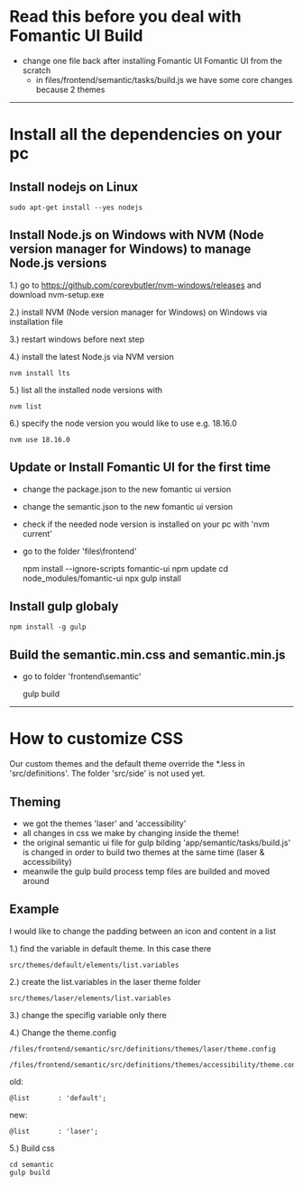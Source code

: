 # Read this before you deal with Fomantic UI Build

- change one file back after installing Fomantic UI Fomantic UI from the scratch
    - in files/frontend/semantic/tasks/build.js we have some core changes because 2 themes

---
# Install all the dependencies on your pc

## Install nodejs on Linux

    sudo apt-get install --yes nodejs

## Install Node.js on Windows with NVM (Node version manager for Windows) to manage Node.js versions

1.) go to https://github.com/coreybutler/nvm-windows/releases and download nvm-setup.exe

2.) install NVM (Node version manager for Windows) on Windows via installation file

3.) restart windows before next step

4.) install the latest Node.js via NVM version


    nvm install lts

5.) list all the installed node versions with

    nvm list

6.) specify the node version you would like to use e.g. 18.16.0

    nvm use 18.16.0


## Update or Install Fomantic UI for the first time

- change the package.json to the new fomantic ui version
- change the semantic.json to the new fomantic ui version
- check if the needed node version is installed on your pc with 'nvm current'
- go to the folder 'files\frontend'


    npm install --ignore-scripts fomantic-ui
    npm update
    cd node_modules/fomantic-ui
    npx gulp install


## Install gulp globaly

    npm install -g gulp




## Build the semantic.min.css and semantic.min.js

- go to folder 'frontend\semantic'


     gulp build

---

# How to customize CSS

Our custom themes and the default theme override the *.less in 'src/definitions'. The folder 'src/side' is not used yet.


## Theming

- we got the themes 'laser' and 'accessibility'
- all changes in css we make by changing inside the theme!
- the original semantic ui file for gulp bilding 'app/semantic/tasks/build.js' is changed in order to build two themes at the same time (laser & accessibility)
- meanwile the gulp build process temp files are builded and moved around

## Example

I would like to change the padding between an icon and content in a list

1.) find the variable in default theme. In this case there

    src/themes/default/elements/list.variables

2.) create the list.variables in the laser theme folder

    src/themes/laser/elements/list.variables

3.) change the specifig variable only there

4.) Change the theme.config

    /files/frontend/semantic/src/definitions/themes/laser/theme.config

    /files/frontend/semantic/src/definitions/themes/accessibility/theme.config

old:

    @list       : 'default';

new:

    @list       : 'laser';

5.) Build css

    cd semantic
    gulp build

